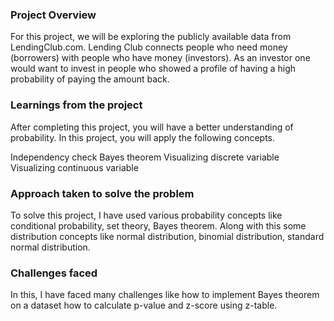 ### Project Overview

 For this project, we will be exploring the publicly available data from LendingClub.com. Lending Club connects people who need money (borrowers) with people who have money (investors). As an investor one would want to invest in people who showed a profile of having a high probability of paying the amount back.


### Learnings from the project

 After completing this project, you will have a better understanding of probability. In this project, you will apply the following concepts.

Independency check
Bayes theorem
Visualizing discrete variable
Visualizing continuous variable


### Approach taken to solve the problem

 To solve this project,  I have used various probability concepts like conditional probability, set theory, Bayes theorem. Along with this some distribution concepts like normal distribution, binomial distribution, standard normal distribution.


### Challenges faced

 In this, I have faced many challenges like how to implement Bayes theorem on a dataset how to calculate p-value and z-score using z-table.


